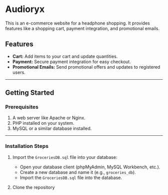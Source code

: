 # Audioryx  

This is an e-commerce website for a headphone shopping. It provides features like a shopping cart, payment integration, and promotional emails.  

## Features  
- **Cart:** Add items to your cart and update quantities.  
- **Payment:** Secure payment integration for easy checkout.  
- **Promotional Emails:** Send promotional offers and updates to registered users.  

---

## Getting Started  

### Prerequisites  
1. A web server like Apache or Nginx.  
2. PHP installed on your system.  
3. MySQL or a similar database installed.  

---

### Installation Steps  
1. Import the `GroceriesDB.sql` file into your database:  
   - Open your database client (phpMyAdmin, MySQL Workbench, etc.).  
   - Create a new database and name it (e.g., `groceries_db`).  
   - Import the `GroceriesDB.sql` file into the database.  

2. Clone the repository 
